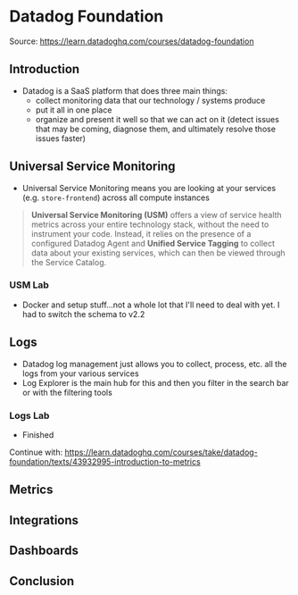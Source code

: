 # Datadog Foundation

Source: https://learn.datadoghq.com/courses/datadog-foundation

## Introduction

- Datadog is a SaaS platform that does three main things:
  - collect monitoring data that our technology / systems produce
  - put it all in one place
  - organize and present it well so that we can act on it (detect issues that may be
  coming, diagnose them, and ultimately resolve those issues faster)

## Universal Service Monitoring

- Universal Service Monitoring means you are looking at your services (e.g. `store-frontend`)
across all compute instances
> **Universal Service Monitoring (USM)** offers a view of service health metrics across your entire
> technology stack, without the need to instrument your code. Instead, it relies on the presence of a
> configured Datadog Agent and **Unified Service Tagging** to collect data about your existing services,
> which can then be viewed through the Service Catalog.

### USM Lab

- Docker and setup stuff...not a whole lot that I'll need to deal with yet. I had to switch
the schema to v2.2

## Logs

- Datadog log management just allows you to collect, process, etc. all the logs from your
various services
- Log Explorer is the main hub for this and then you filter in the search bar or with the
filtering tools

### Logs Lab

- Finished

Continue with: https://learn.datadoghq.com/courses/take/datadog-foundation/texts/43932995-introduction-to-metrics


## Metrics

## Integrations

## Dashboards

## Conclusion
